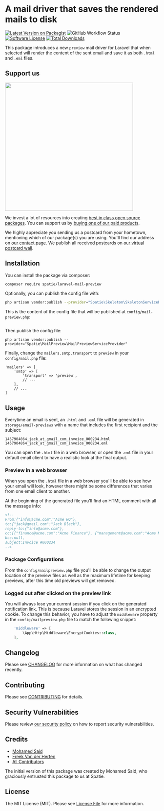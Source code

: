 # A mail driver that saves the rendered mails to disk

[![Latest Version on Packagist](https://img.shields.io/packagist/v/spatie/laravel-mail-preview.svg?style=flat-square)](https://packagist.org/packages/spatie/laravel-mail-preview)
![GitHub Workflow Status](https://img.shields.io/github/workflow/status/spatie/laravel-mail-preview/run-tests?label=tests)
[![Software License](https://img.shields.io/badge/license-MIT-brightgreen.svg?style=flat-square)](LICENSE.md)
[![Total Downloads](https://img.shields.io/packagist/dt/spatie/laravel-mail-preview.svg?style=flat-square)](https://packagist.org/packages/spatie/laravel-mail-preview)

This package introduces a new `preview` mail driver for Laravel that when selected will render the content of the
sent email and save it as both `.html` and `.eml` files.

## Support us

[<img src="https://github-ads.s3.eu-central-1.amazonaws.com/package-skeleton-laravel.jpg?t=2" width="419px" />](https://spatie.be/github-ad-click/package-skeleton-laravel)

We invest a lot of resources into creating [best in class open source packages](https://spatie.be/open-source). You can support us by [buying one of our paid products](https://spatie.be/open-source/support-us).

We highly appreciate you sending us a postcard from your hometown, mentioning which of our package(s) you are using. You'll find our address on [our contact page](https://spatie.be/about-us). We publish all received postcards on [our virtual postcard wall](https://spatie.be/open-source/postcards).

## Installation

You can install the package via composer:

```bash
composer require spatie/laravel-mail-preview
```

Optionally, you can publish the config file with:

```bash
php artisan vendor:publish --provider="Spatie\Skeleton\SkeletonServiceProvider" --tag="laravel-mail-preview-config"
```

This is the content of the config file that will be published at `config/mail-preview.php`:

```php

```

Then publish the config file:

```
php artisan vendor:publish --provider="Spatie\MailPreview\MailPreviewServiceProvider"
```

Finally, change the `mailers.smtp.transport` to `preview` in your `config/mail.php` file:

```
'mailers' => [
    'smtp' => [
        'transport' => 'preview',
        // ...
    ],
    // ...
]
```

## Usage

Everytime an email is sent, an `.html` and `.eml` file will be generated in `storage/email-previews` with a name that includes the first recipient and the subject:

```
1457904864_jack_at_gmail_com_invoice_000234.html
1457904864_jack_at_gmail_com_invoice_000234.eml
```

You can open the `.html` file in a web browser, or open the `.eml` file in your default email client to have a realistic look
at the final output.

### Preview in a web browser

When you open the `.html` file in a web browser you'll be able to see how your email will look, however there might be
some differences that varies from one email client to another.

At the beginning of the generated file you'll find an HTML comment with all the message info:

```html
<!--
From:{"info@acme.com":"Acme HQ"},
to:{"jack@gmail.com":"Jack Black"},
reply-to:{"info@acme.com"},
cc:[{"finance@acme.com":"Acme Finance"}, {"management@acme.com":"Acme Management"}],
bcc:null,
subject:Invoice #000234
-->
```

### Package Configurations
From the `config/mailpreview.php` file you'll be able to change the output location of the preview files as well as the maximum lifetime for keeping previews, after this time old previews will get removed.

### Logged out after clicked on the preview link
You will always lose your current session if you click on the generated notification link. This is because Laravel stores the session in an encrypted cookie. To change this behavior, you have to adjust the `middleware` property in the `config/mailpreview.php` file to match the following snippet:

```php
    'middleware' => [
        \App\Http\Middleware\EncryptCookies::class,
    ],
```

## Changelog

Please see [CHANGELOG](CHANGELOG.md) for more information on what has changed recently.

## Contributing

Please see [CONTRIBUTING](.github/CONTRIBUTING.md) for details.

## Security Vulnerabilities

Please review [our security policy](../../security/policy) on how to report security vulnerabilities.

## Credits

- [Mohamed Said](https://github.com/themsaid)
- [Freek Van der Herten](https://github.com/freekmurze)
- [All Contributors](../../contributors)

The initial version of this package was created by Mohamed Said, who graciously entrusted this package to us at Spatie.

## License

The MIT License (MIT). Please see [License File](LICENSE.md) for more information.
